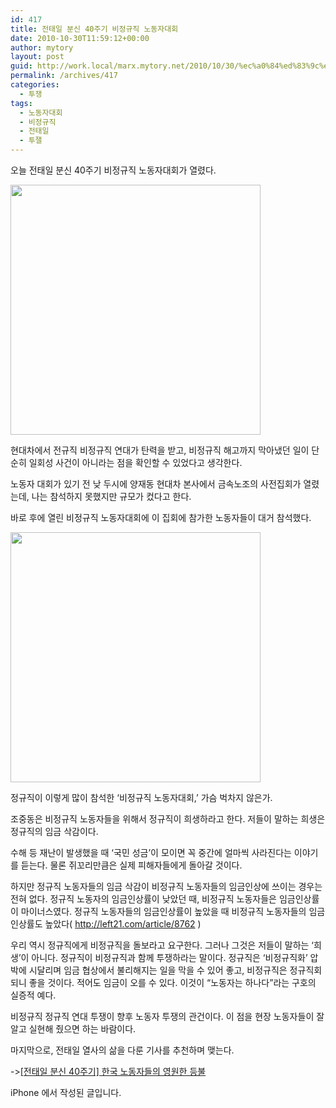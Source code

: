 ```yaml
---
id: 417
title: 전태일 분신 40주기 비정규직 노동자대회
date: 2010-10-30T11:59:12+00:00
author: mytory
layout: post
guid: http://work.local/marx.mytory.net/2010/10/30/%ec%a0%84%ed%83%9c%ec%9d%bc-%eb%b6%84%ec%8b%a0-40%ec%a3%bc%ea%b8%b0-%eb%b9%84%ec%a0%95%ea%b7%9c%ec%a7%81-%eb%85%b8%eb%8f%99%ec%9e%90%eb%8c%80%ed%9a%8c/
permalink: /archives/417
categories:
  - 투쟁
tags:
  - 노동자대회
  - 비정규직
  - 전태일
  - 투잴
---
```

오늘 전태일 분신 40주기 비정규직 노동자대회가 열렸다.

<img src="http://work.local/marx.mytory.net/wp-content/uploads/1/cfile23.uf.157D8D174CCC08854778F2.jpg" class="aligncenter" width="400" alt="" filename="itistory-photo-1" filemime="image/jpeg" />
  
현대차에서 전규직 비정규직 연대가 탄력을 받고, 비정규직 해고까지 막아냈던 일이 단순히 일회성 사건이 아니라는 점을 확인할 수 있었다고 생각한다.
  
노동자 대회가 있기 전 낮 두시에 양재동 현대차 본사에서 금속노조의 사전집회가 열렸는데, 나는 참석하지 못했지만 규모가 컸다고 한다.
  
바로 후에 열린 비정규직 노동자대회에 이 집회에 참가한 노동자들이 대거 참석했다.

<img src="http://work.local/marx.mytory.net/wp-content/uploads/1/cfile23.uf.165E28154CCC088C181788.jpg" class="aligncenter" width="400" alt="" filename="itistory-photo-2" filemime="image/jpeg" />
  
정규직이 이렇게 많이 참석한 &#8216;비정규직 노동자대회,&#8217; 가슴 벅차지 않은가.
  
조중동은 비정규직 노동자들을 위해서 정규직이 희생하라고 한다. 저들이 말하는 희생은 정규직의 임금 삭감이다.
  
수해 등 재난이 발생했을 때 &#8216;국민 성금&#8217;이 모이면 꼭 중간에 얼마씩 사라진다는 이야기를 듣는다. 물론 쥐꼬리만큼은 실제 피해자들에게 돌아갈 것이다. 
  
하지만 정규직 노동자들의 임금 삭감이 비정규직 노동자들의 임금인상에 쓰이는 경우는 전혀 없다. 정규직 노동자의 임금인상률이 낮았던 때, 비정규직 노동자들은 임금인상률이 마이너스였다. 정규직 노동자들의 임금인상률이 높았을 때 비정규직 노동자들의 임금인상률도 높았다( <A title="[http://left21.com/article/8762]로 이동합니다." href="http://left21.com/article/8762" target=_blank>http://left21.com/article/8762</A> )
  
우리 역시 정규직에게 비정규직을 돌보라고 요구한다. 그러나 그것은 저들이 말하는 &#8216;희생&#8217;이 아니다. 정규직이 비정규직과 함께 투쟁하라는 말이다. 정규직은 &#8216;비정규직화&#8217; 압박에 시달리며 임금 협상에서 불리해지는 일을 막을 수 있어 좋고, 비정규직은 정규직회되니 좋을 것이다. 적어도 임금이 오를 수 있다. 이것이 &#8220;노동자는 하나다&#8221;라는 구호의 실증적 예다.
  
비정규직 정규직 연대 투쟁이 향후 노동자 투쟁의 관건이다. 이 점을 현장 노동자들이 잘 알고 실현해 줬으면 하는 바람이다.
  
마지막으로, 전태일 열사의 삶을 다룬 기사를 추천하며 맺는다. 
  
-><A title="[http://left21.com/article/8752]로 이동합니다." href="http://left21.com/article/8752" target=_blank>[전태일 분신 40주기] 한국 노동자들의 영원한 등불</A>

iPhone 에서 작성된 글입니다.